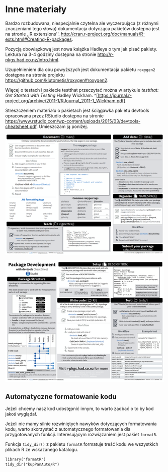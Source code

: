 # Inne materiały

Bardzo rozbudowana, niespecjalnie czytelna ale wyczerpująca (z różnymi znaczeniami tego słowa) dokumentacja dotycząca pakietów dostępna jest na stronie ,,R extensions''.
http://cran.r-project.org/doc/manuals/R-exts.html#Creating-R-packages.

Pozycją obowiązkową jest nowa książka Hadleya o tym jak pisać pakiety. Lektura na 3-4 godziny dostępna na stronie http://r-pkgs.had.co.nz/intro.html.

Uzupełnieniem dla obu powyższych jest dokumentacja pakietu `roxygen2` dostępna na stronie projektu https://github.com/klutometis/roxygen#roxygen2.

Więcej o testach i pakiecie testthat przeczytać można w artykule *testthat: Get Started with Testing* Hadley Wickham. ^[https://journal.r-project.org/archive/2011-1/RJournal_2011-1_Wickham.pdf]

Streszczeniem materiału o pakietach jest ściągawka pakietu devtools opracowana przez RStudio dostępna na stronie https://www.rstudio.com/wp-content/uploads/2015/03/devtools-cheatsheet.pdf.
Umieszczam ją poniżej.

![Ściągawka opracowana przez RStudio](grafika/dev1.png)

![Ściągawka opracowana przez RStudio](grafika/dev2.png)

## Automatyczne formatowanie kodu

Jeżeli chcemy nasz kod udostępnić innym, to warto zadbać o to by kod jakoś wyglądał.

Jeżeli nie mamy silnie rozwiniętych nawyków dotyczących formatowania kodu, warto skorzystać z automatycznego formatowania dla przygotowanych funkcji.
Interesującym rozwiązaniem jest pakiet `formatR`.

Funkcja `tidy_dir()` z pakietu `formatR` formatuje treść kodu we wszystkich plikach R ze wskazanego katalogu.

```
library("formatR")
tidy_dir("kupPanAuto/R")
```
